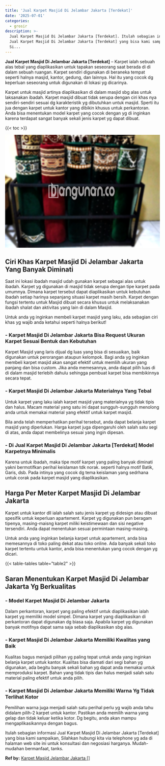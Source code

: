 ```yaml
---
title: 'Jual Karpet Masjid Di Jelambar Jakarta [Terdekat]'
date: '2025-07-01'
categories:
  - grosir
description: >-
  Jual Karpet Masjid Di Jelambar Jakarta [Terdekat]. Itulah sebagian informasi
  Jual Karpet Masjid Di Jelambar Jakarta [Terdekat] yang bisa kami sampaikan,
  Si...
---
```


**Jual Karpet Masjid Di Jelambar Jakarta \[Terdekat\]** – Karpet ialah sebuah alas tebal yang diaplikasikan untuk tapakan seseorang saat berada di di dalam sebuah ruangan. Karpet sendiri digunakan di beraneka tempat seperti halnya masjid, kantor, gedung, dan lainnya. Hal itu yang cocok dg keperluan seseorang untuk digunakan di lokasi yg dicarinya.

Karpet untuk masjid artinya diaplikasikan di dalam masjid sbg alas untuk laksanakan ibadah. Karpet masjid dibuat tidak serupa dengan ciri khas nya sendiri-sendiri sesuai dg karakteristik yg dibutuhkan untuk masjid. Sperti itu jua dengan karpet untuk kantor yang dibikin khusus untuk perkantoran. Anda bisa menentukan model karpet yang cocok dengan yg di inginkan karena terdapat sangat banyak sekali jenis karpet yg dapat dibuat.

{{< toc >}}

![Jual Karpet Masjid Di Jelambar Jakarta [Terdekat]](/images/grosir-karpet-murah-38.png)

## Ciri Khas Karpet Masjid Di Jelambar Jakarta Yang Banyak Diminati

Saat ini lokasi ibadah masjid udah gunakan karpet sebagai alas untuk ibadah. Karpet yg digunakan di masjid tidak serupa dengan tipe karpet pada umumnya. Dimana karpet tersebut dapat diaplikasikan untuk kebutuhan ibadah setiap harinya sepanjang situasi karpet masih bersih. Karpet dengan fungsi tertentu untuk Masjid dibuat secara khusus untuk melaksanakan ibadah shalat dan aktivitas yang lain di dalam Masjid.

Untuk anda yg inginkan membeli karpet masjid yang laku, ada sebagian ciri khas yg wajib anda ketahui seperti halnya berikut!

### \- Karpet Masjid Di Jelambar Jakarta Bisa Request Ukuran Karpet Sesuai Bentuk dan Kebutuhan

Karpet Masjid yang laris dijual dg luas yang bisa di sesuaikan, baik digunakan untuk perorangan ataupun kelompok. Bagi anda yg inginkan membeli karpet masjid akan sangat efektif untuk memliih ukuran yang panjang dan bisa custom. Jika anda memesannya, anda dapat pilih luas di di dalam masjid terlebih dahulu sehingga pembuat karpet bisa membikinnya secara tepat.

### \- Karpet Masjid Di Jelambar Jakarta Materialnya Yang Tebal

Untuk karpet yang laku ialah karpet masjid yang materialnya yg tidak tipis dan halus. Macam material yang satu ini dapat sungguh-sungguh menolong anda untuk memakai material yang efektif untuk karpet masjid.

Bila anda telah memperhatikan perihal tersebut, anda dapat belanja karpet masjid yang diperlukan. Harga karpet juga dipengaruhi oleh salah satu segi di atas, anda dapat membelinya sesuai yang ingin dipesan.

### \- Di Jual Karpet Masjid Di Jelambar Jakarta \[Terdekat\] Model Karpetnya Minimalis

Karena untuk ibadah, maka tipe motif karpet yang paling banyak diminati yakni bermotifkan perihal keislaman tdk norak. seperti halnya motif Batik, Garis, dsb. Pada intinya yang cocok dg tema keislaman yang sedrhana untuk corak pada karpet masjid yang diaplikasikan.

## Harga Per Meter Karpet Masjid Di Jelambar Jakarta

Karpet untuk kantor dll ialah salah satu jenis karpet yg didesign atau dibuat spesifik untuk keperluan apartement. Karpet yg digunakan pun beragam tipenya, masing-maisng karpet miliki keistimewaan dan sisi negative tersendiri. Anda dapat menentukan sesuai permintaan masing-masing.

Untuk anda yang inginkan belanja karpet untuk apartement, anda bisa memesannya di toko paling dekat atau toko online. Ada banyak sekali toko karpet tertentu untuk kantor, anda bisa menentukan yang cocok dengan yg dicari.

{{< table-tables table="table2" >}}

## Saran Menentukan Karpet Masjid Di Jelambar Jakarta Yg Berkualitas

### \- Model Karpet Masjid Di Jelambar Jakarta

Dalam perkantoran, karpet yang paling efektif untuk diaplikasikan ialah karpet yg memiliki model simpel. Dimana karpet yang diaplikasikan di perkantoran dapat digunakan dg biasa saja. Apabila karpet yg digunakan banyak motifnya dapat sama saja sebab diaplikasikan sbg alas.

### \- Karpet Masjid Di Jelambar Jakarta Memiliki Kwalitas yang Baik

Kualitas bagus menjadi pilihan yg paling tepat untuk anda yang inginkan belanja karpet untuk kantor. Kualitas bisa diamati dari segi bahan yg digunakan, ada begitu banyak sekali bahan yg dapat anda memakai untuk memproduksi karpet. Bahan yang tidak tipis dan halus menjadi salah satu material paling efektif untuk anda pilih.

### \- Karpet Masjid Di Jelambar Jakarta Memiliki Warna Yg Tidak Terlihat Kotor

Pemilihan warna juga menjadi salah satu perihal perlu yg wajib anda tahu didalam pilih-2 karpet untuk kantor. Pastikan anda memilih warna yang gelap dan tidak keluar ketika kotor. Dg begitu, anda akan mampu mengaplikasikannya dengan bagus.

Itulah sebagian informasi Jual Karpet Masjid Di Jelambar Jakarta \[Terdekat\] yang bisa kami sampaikan, Silahkan hubungi kita via telephone yg ada di halaman web site ini untuk konsultasi dan negosiasi harganya. Mudah-mudahan bermanfaat, tanks.

**Ref by:**  [Karpet Masjid Jelambar Jakarta []](https://id.wikipedia.org/wiki/Karpet)
